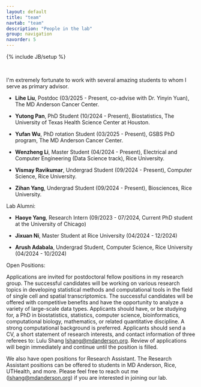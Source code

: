 ```yaml
---
layout: default
title: "team"
navtab: "team"
description: "People in the lab"
group: navigation
navorder: 5
---
```

{% include JB/setup %}


<link rel="stylesheet" href="https://cdn.jsdelivr.net/gh/jpswalsh/academicons@1/css/academicons.min.css">
<br clear="left"/>

I'm extremely fortunate to work with several amazing students to whom I serve as primary advisor. <br>

- **Lihe Liu**, Postdoc (03/2025 - Present, co-advise with Dr. Yinyin Yuan), The MD Anderson Cancer Center.

- **Yutong Pan**, PhD Student (10/2024 - Present), Biostatistics, The University of Texas Health Science Center at Houston.

- **Yufan Wu**, PhD rotation Student (03/2025 - Present), GSBS PhD program, The MD Anderson Cancer Center.

- **Wenzheng Li**, Master Student (04/2024 - Present), Electrical and Computer Engineering (Data Science track), Rice University.

- **Vismay Ravikumar**, Undergrad Student (09/2024 - Present), Computer Science, Rice University.

- **Zihan Yang**, Undergrad Student (09/2024 - Present), Biosciences, Rice University.

<div class="bigspacer"></div>

Lab Alumni:<br>

- **Haoye Yang**, Research Intern (09/2023 - 07/2024, Current PhD student at the University of Chicago)
  
- **Jixuan Ni**, Master Student at Rice University (04/2024 - 12/2024)

- **Arush Adabala**, Undergrad Student, Computer Science, Rice University (04/2024 - 10/2024)
  
<div class="bigspacer"></div>

<div class="smalltitle text-left">Open Positions: </div>
<div class="bigspacer"></div>

Applications are invited for postdoctoral fellow positions in my research group. The successful candidates will be working on various research topics in developing statistical methods and computational tools in the field of single cell and spatial transcriptomics. The successful candidates will be offered with competitive benefits and have the opportunity to analyze a variety of large-scale data types. Applicants should have, or be studying for, a PhD in biostatistics, statistics, computer science, bioinformatics, computational biology, mathematics, or related quantitative discipline. A strong computational background is preferred. Applicants should send a CV, a short statement of research interests, and contact information of three referees to: Lulu Shang lshang@mdanderson.org. Review of applications will begin immediately and continue until the position is filled.

We also have open positions for Research Assistant. The Research Assistant positions can be offered to students in MD Anderson, Rice,  UTHealth, and more. Please feel free to reach out me (lshang@mdanderson.org) if you are interested in joining our lab.

